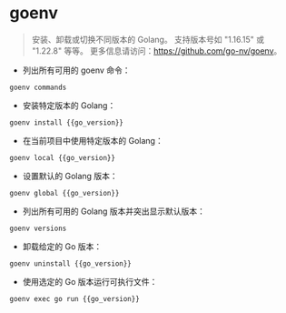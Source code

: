 # goenv

> 安装、卸载或切换不同版本的 Golang。
> 支持版本号如 "1.16.15" 或 "1.22.8" 等等。
> 更多信息请访问：<https://github.com/go-nv/goenv>。

- 列出所有可用的 goenv 命令：

`goenv commands`

- 安装特定版本的 Golang：

`goenv install {{go_version}}`

- 在当前项目中使用特定版本的 Golang：

`goenv local {{go_version}}`

- 设置默认的 Golang 版本：

`goenv global {{go_version}}`

- 列出所有可用的 Golang 版本并突出显示默认版本：

`goenv versions`

- 卸载给定的 Go 版本：

`goenv uninstall {{go_version}}`

- 使用选定的 Go 版本运行可执行文件：

`goenv exec go run {{go_version}}`
